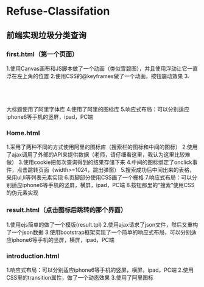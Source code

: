 # Refuse-Classifation
## 前端实现垃圾分类查询

### first.html（第一个页面）
1.使用Canvas画布和JS脚本做了一个动画（类似雪碧图），并且使用浮动让它一直浮在左上角的位置
2.使用CSS的@keyframes做了一个动画，按钮震动效果
3.<pre><h1></pre>大标题使用了阿里字体库
4.使用了阿里的图标库
5.响应式布局：可以分别适应iphone6等手机的竖屏，ipad，PC端

### Home.html
1.采用了两种不同的方式使用阿里的图标库（搜索栏的图标和中间的图标）
2.使用了ajax调用了外部的API来提供数据（老师，请仔细看这里，我认为这里比较难做）
3.使用cookie把每次查询得到的结果存储下来
4.中间的图标绑定了onclick事件，点击跳转页面（width>=1024，跳出弹窗）
5.搜索成功后中间出来的表格，采用ul,li等列表元素实现
6.页脚部分使用CSS画了一个栅格
7.响应式布局：可以分别适应iphone6等手机的竖屏，横屏，ipad，PC端
8.按钮那里的“搜索”使用CSS的伪元素实现

### result.html（点击图标后跳转的那个界面）
1.使用ejs简单的做了一个模版(result.tpl)
2.使用ajax请求了json文件，然后又重构了一个json数据
3.使用bootstrap框架实现了一个简单的响应式布局，可以分别适应iphone6等手机的竖屏，横屏，ipad，PC端

### introduction.html
1.响应式布局：可以分别适应iphone6等手机的竖屏，横屏，ipad，PC端
2.使用CSS里的transition属性，做了一个动态效果
3.使用了阿里图标
